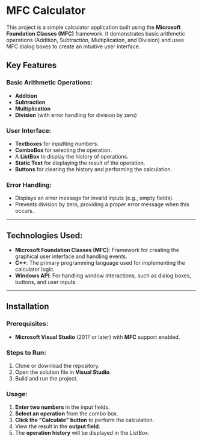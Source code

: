 # MFC Calculator

This project is a simple calculator application built using the **Microsoft Foundation Classes (MFC)** framework. It demonstrates basic arithmetic operations (Addition, Subtraction, Multiplication, and Division) and uses MFC dialog boxes to create an intuitive user interface.

<!--
Annotation: The title gives a clear overview of the project. This project uses MFC (Microsoft Foundation Classes) for the GUI and implements basic calculator functions.
-->

## Key Features

### Basic Arithmetic Operations:
- **Addition**
- **Subtraction**
- **Multiplication**
- **Division** (with error handling for division by zero)

<!--
Annotation: This section lists the basic arithmetic functions implemented in the project. The operations are self-explanatory, and division has error handling to avoid division by zero errors.
-->

### User Interface:
- **Textboxes** for inputting numbers.
- **ComboBox** for selecting the operation.
- A **ListBox** to display the history of operations.
- **Static Text** for displaying the result of the operation.
- **Buttons** for clearing the history and performing the calculation.

<!--
Annotation: This section explains the components of the GUI built using MFC dialog boxes. It highlights user input elements and the result display components.
-->

### Error Handling:
- Displays an error message for invalid inputs (e.g., empty fields).
- Prevents division by zero, providing a proper error message when this occurs.

<!--
Annotation: The error handling ensures a robust user experience by catching invalid inputs and preventing division by zero errors.
-->

---

## Technologies Used:
- **Microsoft Foundation Classes (MFC)**: Framework for creating the graphical user interface and handling events.
- **C++**: The primary programming language used for implementing the calculator logic.
- **Windows API**: For handling window interactions, such as dialog boxes, buttons, and user inputs.

<!--
Annotation: This section lists the primary technologies and tools used in the project. MFC is used for creating the UI and handling events, while C++ is used for the logic.
-->

---

## Installation

### Prerequisites:
- **Microsoft Visual Studio** (2017 or later) with **MFC** support enabled.

<!--
Annotation: To run the project, you need Visual Studio installed with MFC support. This is necessary for compiling and running MFC-based applications.
-->

### Steps to Run:
1. Clone or download the repository.
2. Open the solution file in **Visual Studio**.
3. Build and run the project.

<!--
Annotation: These are the simple steps to set up the project and run it in Visual Studio.
-->

### Usage:
1. **Enter two numbers** in the input fields.
2. **Select an operation** from the combo box.
3. **Click the "Calculate" button** to perform the calculation.
4. View the result in the **output field**.
5. The **operation history** will be displayed in the ListBox.

<!--
Annotation: This section guides the user on how to use the calculator after it's been set up.
-->
